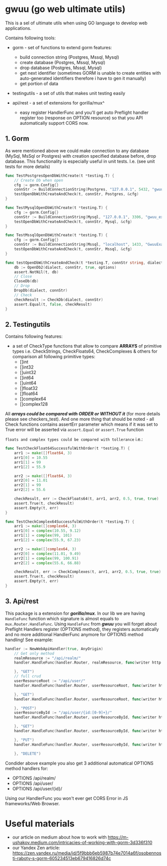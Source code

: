 # gwuu (go web ultimate utils)
This is a sel of ultimate utils when using GO language to develop web applications.

Contains following tools:
* gorm - set of functions to extend gorm features:
    - build connection string (Postgres, Mssql, Mysql)
    - create database (Postgres, Mssql, Mysql)
    - drop database  (Postgres, Mssql, Mysql)
    - get next identifier (sometimes GORM is unable to create entities with auto-generated identifiers therefore i have to gen it manually)
    - get portion of data

* testingutils - a set of utils that makes unit testing easily
* api/rest - a set of extensions for gorilla/mux^
    - easy register HandlerFunc and you'll get auto Preflight handler register too (response on OPTION resource) so that you API automatically support CORS now.

## 1. Gorm
As were mentioned above we could make connection to any database (MySql, MsSql or Postgres) with creation specified database before, drop database. This functionality
is especially useful in unit tests. I.e. (see unit tests for more details)

```go
func TestPostgresOpenDbWithCreate(t *testing.T) {
    // Create Db when open
	cfg := gorm.Config{}
	connStr := BuildConnectionString(Postgres, "127.0.0.1", 5432, "gwuu_examples", dbUser, dbPassword, "disable")
	testOpenDbWithCreateAndCheck(t, connStr, Postgres, &cfg)
}

func TestMysqlOpenDbWithCreate(t *testing.T) {
	cfg := gorm.Config{}
	connStr := BuildConnectionString(Mysql, "127.0.0.1", 3306, "gwuu_examples", dbUser, dbPassword, "")
	testOpenDbWithCreateAndCheck(t, connStr, Mysql, &cfg)
}

func TestMssqlOpenDbWithCreate(t *testing.T) {
	cfg := gorm.Config{}
	connStr := BuildConnectionString(Mssql, "localhost", 1433, "GwuuExamples", dbUser, dbPassword, "")
	testOpenDbWithCreateAndCheck(t, connStr, Mssql, &cfg)
}

func testOpenDbWithCreateAndCheck(t *testing.T, connStr string, dialect SqlDialect, options *gorm.Config) {
	db := OpenDb2(dialect, connStr, true, options)
	assert.NotNil(t, db)
	// Close
	CloseDb(db)
	// Drop
	DropDb(dialect, connStr)
	// Check
	checkResult := CheckDb(dialect, connStr)
	assert.Equal(t, false, checkResult)
}
```

## 2. Testingutils

Contains following features:
* a set of CheckType functions that allow to compare **ARRAYS** of primitive types i.e. CheckStrings, CheckFloats64, CheckComplexes & others for comparison 
  all following primitive types:
    - []int
    - []int32
    - []uint32
    - []int64
    - []uint64
    - []float32
    - []float64
    - []complex64
    - []complex128

All ***arrays could be compared with ORDER or WITHOUT it*** (for more details please see checkers_test). And one more thing that should be noted - all Check functions
contains assertErr parameter which means if it was set to True error will be asserted via `assert.Equal` or `assert.True` function

`floats and complex types could be compared with tollerance` i.e.:
```go
func TestCheckFloat64SuccessfulWithOrder(t *testing.T) {
	arr1 := make([]float64, 3)
	arr1[0] = 10.55
	arr1[1] = 99
	arr1[2] = 55.9

	arr2 := make([]float64, 3)
	arr2[0] = 11.01
	arr2[1] = 99
	arr2[2] = 55.6

	checkResult, err := CheckFloats64(t, arr1, arr2, 0.5, true, true)
	assert.True(t, checkResult)
	assert.Empty(t, err)
}

func TestCheckComplex64SuccessfulWithOrder(t *testing.T) {
	arr1 := make([]complex64, 3)
	arr1[0] = complex(10.55, 9.12)
	arr1[1] = complex(99, 101)
	arr1[2] = complex(55.9, 67.23)

	arr2 := make([]complex64, 3)
	arr2[0] = complex(11.01, 9.49)
	arr2[1] = complex(99, 100.91)
	arr2[2] = complex(55.6, 66.88)

	checkResult, err := CheckComplexes(t, arr1, arr2, 0.5, true, true)
	assert.True(t, checkResult)
	assert.Empty(t, err)
}
```

## 3. Api/rest
This package is a extension for ***gorilla/mux***. In our lib we are having `HandleFunc` function which signature is almost equals to `mux.Router.HandleFunc`. Using `HandleFunc` from ***gwuu*** you will forget about Preflight Handlers register (OPTIONS method), they registers automatically and no more additional HandlerFunc anymore for OPTIONS method handling! See example:

```go
handler := NewWebApiHandler(true, AnyOrigin)
	// Get only method
	realmResource := "/api/realm/"
	handler.HandleFunc(handler.Router, realmResource, func(writer http.ResponseWriter, request *http.Request) {

	}, "GET")
	// full crud
	userResourceRoot := "/api/user/"
	handler.HandleFunc(handler.Router, userResourceRoot, func(writer http.ResponseWriter, request *http.Request) {

	}, "GET")
	handler.HandleFunc(handler.Router, userResourceRoot, func(writer http.ResponseWriter, request *http.Request) {

	}, "POST")
	userResourceById := "/api/user/{id:[0-9]+}/"
	handler.HandleFunc(handler.Router, userResourceById, func(writer http.ResponseWriter, request *http.Request) {

	}, "GET")
	handler.HandleFunc(handler.Router, userResourceById, func(writer http.ResponseWriter, request *http.Request) {

	}, "PUT")
	handler.HandleFunc(handler.Router, userResourceById, func(writer http.ResponseWriter, request *http.Request) {

	}, "DELETE")
```

Condider above example you also get 3 additional automatical OPTIONS method handlers for:
* OPTIONS /api/realm/
* OPTIONS /api/user/
* OPTIONS /api/user/{id}/

Using our HandlerFunc you won't ever get CORS Error in JS frameworks/Web Browser.

# Useful materials
* our article on medium about how to work with https://m-ushakov.medium.com/intricacies-of-working-with-gorm-3d336f310
* our Yandex Zen article: https://zen.yandex.ru/media/id/5f9bbb6eb5987b74e7014a6f/osobennosti-raboty-s-gorm-605234513eb679416826d74c
